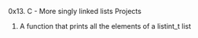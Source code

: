 0x13. C - More singly linked lists
Projects 
1. A function that prints all the elements of a listint_t list
